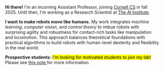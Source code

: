 ---
---
**Hi there!** I'm an incoming Assistant Professor, joining [Cornell CS](https://www.cs.cornell.edu/) in fall 2025. Until then, I'm working as a Research Scientist at [The AI Institute](https://www.theaiinstitute.com).

**I want to make robots move like humans.** My work integrates *machine learning*, *computer vision*, and *control theory* to imbue robots with surprising agility and robustness for contact-rich tasks like manipulation and locomotion. This approach balances theoretical foundations with practical algorithms to build robots with human-level dexterity and flexibility in the real world.
    
**Prospective students:** <mark>I'm looking for motivated students to join my lab!</mark> Please see <a href="#join-container" id="click-join-link"> this note </a> for more information. 
